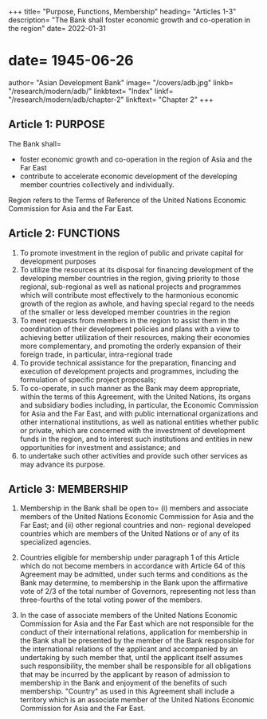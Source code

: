 +++
title=  "Purpose, Functions, Membership"
heading= "Articles 1-3"
description=  "The Bank shall foster economic growth and co-operation in the region"
date=  2022-01-31
# date=  1945-06-26
author=  "Asian Development Bank"
image=  "/covers/adb.jpg"
linkb=  "/research/modern/adb/"
linkbtext=  "Index"
linkf=  "/research/modern/adb/chapter-2"
linkftext=  "Chapter 2"
+++ 

<!-- AGREEMENT ESTABLISHING
THE ASIAN DEVELOPMENT BANK -->

<!-- THE CONTRACTING PARTIES
CONSIDERING the importance of closer economic co-operation as a means for achieving the
most efficient utilization of resources and for accelerating the economic development of Asia and the Far
East;

REALIZING the significance of making additional development financing available for the region
by mobilizing such funds and other resources both from within and outside the region, and by seeking to create and foster conditions conducive to increased domestic savings and greater flow of development
funds into the region;

RECOGNIZING the desirability of promoting the harmonious growth of the economies of the
region and the expansion of external trade of member countries;
CONVINCED that the establishment of a financial institution that is Asian in its basic character would serve these ends;

HAVE AGREED to establish hereby the Asian Development Bank (hereinafter called the "Bank")
which shall operate in accordance with the following= 
 -->

## Article 1: PURPOSE

The Bank shall= 
- foster economic growth and co-operation in the region of Asia and the Far East
- contribute to accelerate economic development of the developing member countries collectively and individually.

Region refers to <!-- Wherever used in this Agreement, the terms "region of Asia and the Far East" and "region" shall comprise the territories of Asia and the Far East included in --> the Terms of Reference of the United Nations Economic Commission for Asia and the Far East.


## Article 2: FUNCTIONS

<!-- To fulfill its purpose, the Bank shall have the following functions=  -->

1. To promote investment in the region of public and private capital for development purposes
2. To utilize the resources at its disposal for financing development of the developing member
countries in the region, giving priority to those regional, sub-regional as well as national projects and programmes which will contribute most effectively to the harmonious economic growth of the region as awhole, and having special regard to the needs of the smaller or less developed member countries in the region
3. To meet requests from members in the region to assist them in the coordination of their
development policies and plans with a view to achieving better utilization of their resources, making their economies more complementary, and promoting the orderly expansion of their foreign trade, in particular, intra-regional trade
4. To provide technical assistance for the preparation, financing and execution of development
projects and programmes, including the formulation of specific project proposals;
5. To co-operate, in such manner as the Bank may deem appropriate, within the terms of this Agreement, with the United Nations, its organs and subsidiary bodies including, in particular, the Economic Commission for Asia and the Far East, and with public international organizations and other international institutions, as well as national entities whether public or private, which are concerned with the investment of development funds in the region, and to interest such institutions and entities in new opportunities for investment and assistance; and
6. to undertake such other activities and provide such other services as may advance its purpose.


## Article 3: MEMBERSHIP

1. Membership in the Bank shall be open to=  (i) members and associate members of the United Nations Economic Commission for Asia and the Far East; and (ii) other regional countries and non-
regional developed countries which are members of the United Nations or of any of its specialized
agencies.

2. Countries eligible for membership under paragraph 1 of this Article which do not become
members in accordance with Article 64 of this Agreement may be admitted, under such terms and
conditions as the Bank may determine, to membership in the Bank upon the affirmative vote of 2/3
of the total number of Governors, representing not less than three-fourths of the total voting power of the members.

3. In the case of associate members of the United Nations Economic Commission for Asia and the Far East which are not responsible for the conduct of their international relations, application for membership in the Bank shall be presented by the member of the Bank responsible for the international relations of the applicant and accompanied by an undertaking by such member that, until the applicant itself assumes such responsibility, the member shall be responsible for all obligations that may be incurred by the applicant by reason of admission to membership in the Bank and enjoyment of the benefits of such membership. "Country" as used in this Agreement shall include a territory which is an associate member of the United Nations Economic Commission for Asia and the Far East.
